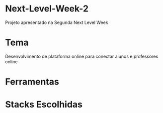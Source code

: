 # Next-Level-Week-2
Projeto apresentado na Segunda Next Level Week

# Tema
Desenvolvimento de plataforma online para conectar alunos e professores online

# Ferramentas

# Stacks Escolhidas